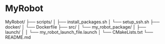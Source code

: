 # MyRobot


MyRobot/
├── scripts/
│   ├── install_packages.sh
│   └── setup_ssh.sh
├── docker/
│   └── Dockerfile
├── src/
│   └── my_robot_package/
│       ├── launch/
│       │   └── my_robot_launch_file.launch
│       └── CMakeLists.txt
└── README.md
